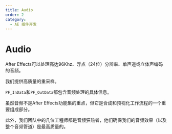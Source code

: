 ```yaml
---
title: Audio
order: 2
category:
  - AE 插件开发
---
```


# Audio

After Effects可以处理高达96Khz、浮点（24位）分辨率、单声道或立体声编码的音频。

我们提供高质量的重采样。

`PF_InData`和`PF_OutData`都包含音频处理的具体信息。

虽然音频不是After Effects功能集的重点，但它是合成和预视化工作流程的一个重要组成部分。

此外，我们团队中的几位工程师都是音频狂热者，他们确保我们的音频效果（以及整个音频管道）是最高质量的。